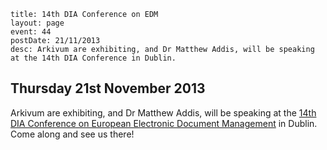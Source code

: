 ```
title: 14th DIA Conference on EDM
layout: page
event: 44
postDate: 21/11/2013
desc: Arkivum are exhibiting, and Dr Matthew Addis, will be speaking at the 14th DIA Conference in Dublin.
```

## Thursday 21st November 2013

Arkivum are exhibiting, and Dr Matthew Addis, will be speaking at the [14th DIA Conference on European Electronic Document Management](http://www.diahome.org/Meetings-and-Training/Find-Meetings-and-Training/Meeting-Details.aspx?ProductID=2173962&EventType=Meeting) in Dublin. Come along and see us there!
